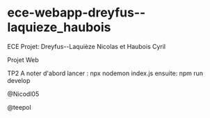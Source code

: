 # ece-webapp-dreyfus--laquieze_haubois
ECE Projet: Dreyfus--Laquièze Nicolas et Haubois Cyril

Projet Web

TP2
A noter
d'abord lancer : npx nodemon index.js
ensuite:        npm run develop 
<p>@Nicodl05</p>
@teepol
